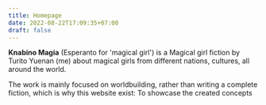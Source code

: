 ```yaml
---
title: Homepage
date: 2022-08-22T17:09:35+07:00
draft: false
---
```

**Knabino Magia** (Esperanto for 'magical girl') is a Magical girl fiction by Turito Yuenan (me) about magical girls from different nations, cultures, all around the world.

The work is mainly focused on worldbuilding, rather than writing a complete fiction, which is why this website exist: To showcase the created concepts